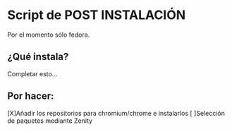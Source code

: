 Script de POST INSTALACIÓN
==========================

Por el momento sólo fedora.

¿Qué instala?
-------------

Completar esto...

Por hacer:
----------

[X]Añadir los repositorios para chromium/chrome e instalarlos
[ ]Selección de paquetes mediante Zenity

